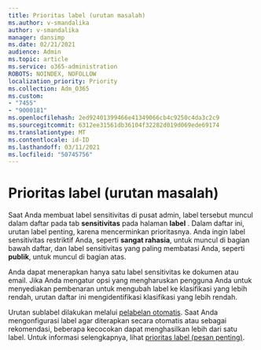 ```yaml
---
title: Prioritas label (urutan masalah)
ms.author: v-smandalika
author: v-smandalika
manager: dansimp
ms.date: 02/21/2021
audience: Admin
ms.topic: article
ms.service: o365-administration
ROBOTS: NOINDEX, NOFOLLOW
localization_priority: Priority
ms.collection: Adm_O365
ms.custom:
- "7455"
- "9000181"
ms.openlocfilehash: 2ed92401399466e41349066cb4c9250c4da3c2c9
ms.sourcegitcommit: 6312ee31561db36104f32282d019d069ede69174
ms.translationtype: MT
ms.contentlocale: id-ID
ms.lasthandoff: 03/11/2021
ms.locfileid: "50745756"
---
```

# <a name="label-priority-order-matters"></a>Prioritas label (urutan masalah)

Saat Anda membuat label sensitivitas di pusat admin, label tersebut muncul dalam daftar pada tab **sensitivitas** pada halaman **label** . Dalam daftar ini, urutan label penting, karena mencerminkan prioritasnya. Anda ingin label sensitivitas restriktif Anda, seperti **sangat rahasia**, untuk muncul di bagian bawah daftar, dan label sensitivitas yang paling membatasi Anda, seperti **publik**, untuk muncul di bagian atas.

Anda dapat menerapkan hanya satu label sensitivitas ke dokumen atau email. Jika Anda mengatur opsi yang mengharuskan pengguna Anda untuk menyediakan pembenaran untuk mengubah label ke klasifikasi yang lebih rendah, urutan daftar ini mengidentifikasi klasifikasi yang lebih rendah.

Urutan sublabel dilakukan melalui [pelabelan otomatis](https://docs.microsoft.com/microsoft-365/compliance/apply-sensitivity-label-automatically). Saat Anda mengonfigurasi label agar diterapkan secara otomatis atau sebagai rekomendasi, beberapa kecocokan dapat menghasilkan lebih dari satu label. Untuk informasi selengkapnya, lihat [prioritas label (pesan penting)](https://docs.microsoft.com/microsoft-365/compliance/sensitivity-labels).